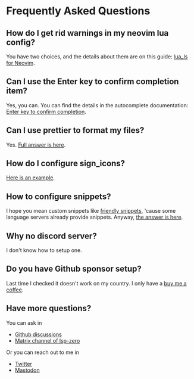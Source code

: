 # Frequently Asked Questions

## How do I get rid warnings in my neovim lua config?

You have two choices, and the details about them are on this guide: [lua_ls for Neovim](./guide/neovim-lua-ls).

## Can I use the Enter key to confirm completion item?

Yes, you can. You can find the details in the autocomplete documentation: [Enter key to confirm completion](./autocomplete#use-enter-to-confirm-completion).

## Can I use prettier to format my files?

Yes. [Full answer is here](./language-server-configuration#how-to-format-file-using-tool).

## How do I configure sign_icons?

[Here is an example](./language-server-configuration#use-icons-in-the-sign-column).

## How to configure snippets?

I hope you mean custom snippets like [friendly snippets](https://github.com/rafamadriz/friendly-snippets), 'cause some language servers already provide snippets. Anyway, [the answer is here](./autocomplete#add-an-external-collection-of-snippets).

## Why no discord server?

I don't know how to setup one.

## Do you have Github sponsor setup?

Last time I checked it doesn't work on my country. I only have a [buy me a coffee](https://www.buymeacoffee.com/vonheikemen).

## Have more questions?

You can ask in

* [Github discussions](https://github.com/VonHeikemen/lsp-zero.nvim/discussions)
* [Matrix channel of lsp-zero](https://matrix.to/#/#lsp-zero-nvim:matrix.org)

Or you can reach out to me in

* [Twitter](https://twitter.com/VonHeikemen_)
* [Mastodon](https://hachyderm.io/@vonheikemen)

